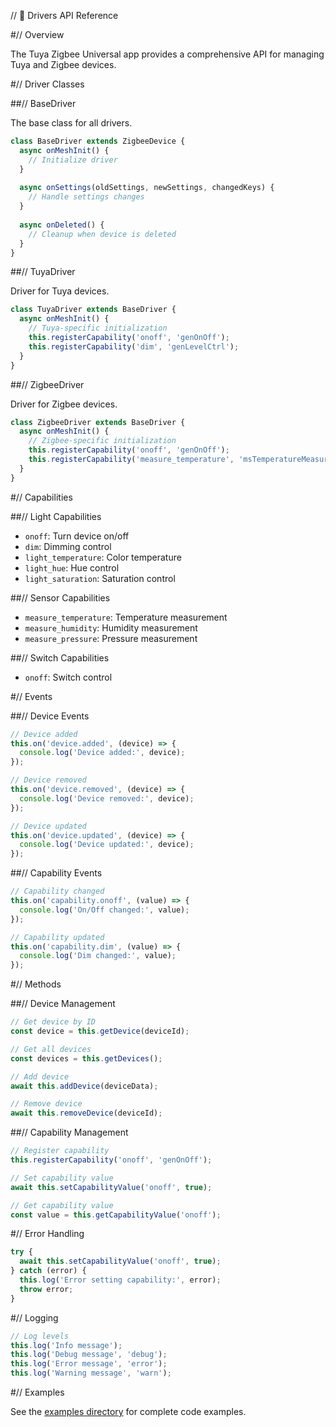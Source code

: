 // 🔧 Drivers API Reference

#// Overview

The Tuya Zigbee Universal app provides a comprehensive API for managing Tuya and Zigbee devices.

#// Driver Classes

##// BaseDriver

The base class for all drivers.

```javascript
class BaseDriver extends ZigbeeDevice {
  async onMeshInit() {
    // Initialize driver
  }
  
  async onSettings(oldSettings, newSettings, changedKeys) {
    // Handle settings changes
  }
  
  async onDeleted() {
    // Cleanup when device is deleted
  }
}
```

##// TuyaDriver

Driver for Tuya devices.

```javascript
class TuyaDriver extends BaseDriver {
  async onMeshInit() {
    // Tuya-specific initialization
    this.registerCapability('onoff', 'genOnOff');
    this.registerCapability('dim', 'genLevelCtrl');
  }
}
```

##// ZigbeeDriver

Driver for Zigbee devices.

```javascript
class ZigbeeDriver extends BaseDriver {
  async onMeshInit() {
    // Zigbee-specific initialization
    this.registerCapability('onoff', 'genOnOff');
    this.registerCapability('measure_temperature', 'msTemperatureMeasurement');
  }
}
```

#// Capabilities

##// Light Capabilities

- `onoff`: Turn device on/off
- `dim`: Dimming control
- `light_temperature`: Color temperature
- `light_hue`: Hue control
- `light_saturation`: Saturation control

##// Sensor Capabilities

- `measure_temperature`: Temperature measurement
- `measure_humidity`: Humidity measurement
- `measure_pressure`: Pressure measurement

##// Switch Capabilities

- `onoff`: Switch control

#// Events

##// Device Events

```javascript
// Device added
this.on('device.added', (device) => {
  console.log('Device added:', device);
});

// Device removed
this.on('device.removed', (device) => {
  console.log('Device removed:', device);
});

// Device updated
this.on('device.updated', (device) => {
  console.log('Device updated:', device);
});
```

##// Capability Events

```javascript
// Capability changed
this.on('capability.onoff', (value) => {
  console.log('On/Off changed:', value);
});

// Capability updated
this.on('capability.dim', (value) => {
  console.log('Dim changed:', value);
});
```

#// Methods

##// Device Management

```javascript
// Get device by ID
const device = this.getDevice(deviceId);

// Get all devices
const devices = this.getDevices();

// Add device
await this.addDevice(deviceData);

// Remove device
await this.removeDevice(deviceId);
```

##// Capability Management

```javascript
// Register capability
this.registerCapability('onoff', 'genOnOff');

// Set capability value
await this.setCapabilityValue('onoff', true);

// Get capability value
const value = this.getCapabilityValue('onoff');
```

#// Error Handling

```javascript
try {
  await this.setCapabilityValue('onoff', true);
} catch (error) {
  this.log('Error setting capability:', error);
  throw error;
}
```

#// Logging

```javascript
// Log levels
this.log('Info message');
this.log('Debug message', 'debug');
this.log('Error message', 'error');
this.log('Warning message', 'warn');
```

#// Examples

See the [examples directory](../examples/) for complete code examples.
